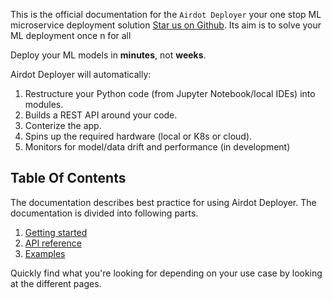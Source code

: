This is the official documentation for the
`Airdot Deployer` your one stop ML microservice deployment solution
[Star us on Github](
    https://github.com/airdot-io/airdot-deployer).
Its aim is to solve your ML deployment once n for all

Deploy your ML models in **minutes**, not **weeks**.

Airdot Deployer will automatically:

1. Restructure your Python code (from Jupyter Notebook/local IDEs) into modules.
2. Builds a REST API around your code.
3. Conterize the app.
4. Spins up the required hardware (local or K8s or cloud).
5. Monitors for model/data drift and performance (in development)

## Table Of Contents

The documentation describes best practice for using Airdot Deployer.
The documentation is divided into following parts.

1. [Getting started](getting_started.md)
2. [API reference](using_airdot.md)
3. [Examples](example.md)

Quickly find what you're looking for depending on
your use case by looking at the different pages.
